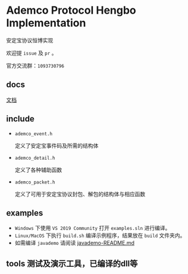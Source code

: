 # Ademco Protocol Hengbo Implementation

安定宝协议恒博实现

欢迎提 `issue` 及 `pr` 。

官方交流群：`1093730796`

## docs

[文档](docs/README.md)

## include

* `ademco_event.h` 

    定义了安定宝事件码及所需的结构体

* `ademco_detail.h` 

    定义了各种辅助函数

* `ademco_packet.h` 

    定义了可用于安定宝协议封包、解包的结构体与相应函数

## examples

* `Windows` 下使用 `VS 2019 Community` 打开 `examples.sln` 进行编译。
* `Linux/MacOS` 下执行 `build.sh` 编译示例程序，结果放在 `build` 文件夹内。
* 如需编译 `javademo` 请阅读 [javademo-README.md](examples/javademo-README.md)

## tools 测试及演示工具，已编译的dll等

